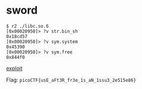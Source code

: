 # sword

```
$ r2 ./libc.so.6
[0x00020950]> ?v str.bin_sh
0x18cd57
[0x00020950]> ?v sym.system
0x45390
[0x00020950]> ?v sym.free
0x844f0
```

[exploit](exploit.py)

Flag: `picoCTF{usE_aFt3R_fr3e_1s_aN_1ssu3_2e515e86}`